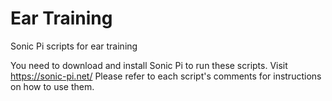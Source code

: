 # Ear Training
Sonic Pi scripts for ear training

You need to download and install Sonic Pi to run these scripts. Visit https://sonic-pi.net/
Please refer to each script's comments for instructions on how to use them.
